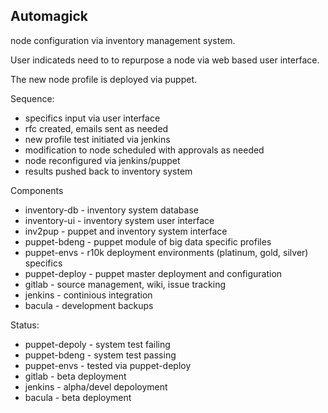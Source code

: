 ## Automagick

node configuration via inventory management system.

User indicateds need to to repurpose a node via web based user interface.

The new node profile is deployed via puppet.

Sequence: 
- specifics input via user interface
- rfc created, emails sent as needed
- new profile test initiated via jenkins
- modification to node scheduled with approvals as needed
- node reconfigured via jenkins/puppet
- results pushed back to inventory system

Components
- inventory-db - inventory system database
- inventory-ui - inventory system user interface
- inv2pup - puppet and inventory system interface
- puppet-bdeng - puppet module of big data specific profiles
- puppet-envs - r10k deployment environments (platinum, gold, silver) specifics
- puppet-deploy - puppet master deployment and configuration
- gitlab - source management, wiki, issue tracking
- jenkins - continious integration
- bacula - development backups

Status:
- puppet-depoly - system test failing
- puppet-bdeng - system test passing
- puppet-envs - tested via puppet-deploy
- gitlab - beta deployment
- jenkins - alpha/devel depoloyment
- bacula - beta deployment

